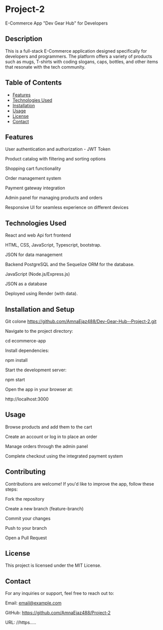 # Project-2
E-Commerce App "Dev Gear Hub" for Developers

## Description

This is a full-stack E-Commerce application designed specifically for developers and programmers. The platform offers a variety of products such as mugs, T-shirts with coding slogans, caps, bottles, and other items that resonate with the tech community.

## Table of Contents 

- [Features](#features)
- [Technologies Used](#Technologies)
- [Installation](#installation)
- [Usage](#usage)
- [License](#license)
- [Contact](#contact)

## Features

User authentication and authorization - JWT Token

Product catalog with filtering and sorting options

Shopping cart functionality

Order management system

Payment gateway integration

Admin panel for managing products and orders

Responsive UI for seamless experience on different devices

## Technologies Used

React and web Api fort frontend

HTML, CSS, JavaScript, Typescript, bootstrap.

JSON for data management

Backend PostgreSQL and the Sequelize ORM for the database.

JavaScript (Node.js/Express.js)

JSON as a database

Deployed using Render (with data).


## Installation and Setup

Git colone https://github.com/AmnaEjaz488/Dev-Gear-Hub--Project-2.git 

Navigate to the project directory:

cd ecommerce-app

Install dependencies:

npm install

Start the development server:

npm start

Open the app in your browser at:

http://localhost:3000

## Usage

Browse products and add them to the cart

Create an account or log in to place an order

Manage orders through the admin panel

Complete checkout using the integrated payment system

## Contributing

Contributions are welcome! If you'd like to improve the app, follow these steps:

Fork the repository

Create a new branch (feature-branch)

Commit your changes

Push to your branch

Open a Pull Request

## License

This project is licensed under the MIT License.

## Contact

For any inquiries or support, feel free to reach out to:

Email: email@example.com

GitHub: https://github.com/AmnaEjaz488/Project-2

URL: //https.....


